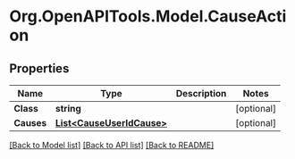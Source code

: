 # Org.OpenAPITools.Model.CauseAction
## Properties

Name | Type | Description | Notes
------------ | ------------- | ------------- | -------------
**Class** | **string** |  | [optional] 
**Causes** | [**List&lt;CauseUserIdCause&gt;**](CauseUserIdCause.md) |  | [optional] 

[[Back to Model list]](../README.md#documentation-for-models) [[Back to API list]](../README.md#documentation-for-api-endpoints) [[Back to README]](../README.md)

